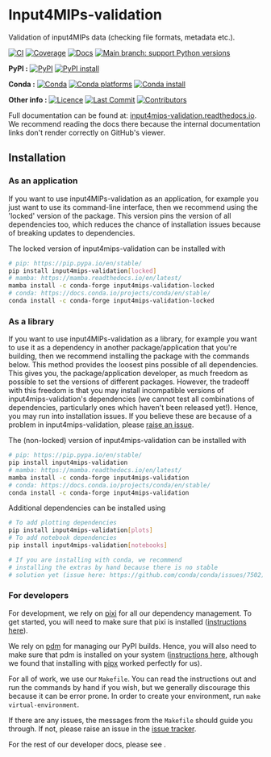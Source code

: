 # Input4MIPs-validation

<!---
Can use start-after and end-before directives in docs, see
https://myst-parser.readthedocs.io/en/latest/syntax/organising_content.html#inserting-other-documents-directly-into-the-current-document
-->

<!--- sec-begin-description -->

Validation of input4MIPs data (checking file formats, metadata etc.).



[![CI](https://github.com/climate-resource/input4mips_validation/actions/workflows/ci.yaml/badge.svg?branch=main)](https://github.com/climate-resource/input4mips_validation/actions/workflows/ci.yaml)
[![Coverage](https://codecov.io/gh/climate-resource/input4mips_validation/branch/main/graph/badge.svg)](https://codecov.io/gh/climate-resource/input4mips_validation)
[![Docs](https://readthedocs.org/projects/input4mips-validation/badge/?version=latest)](https://input4mips-validation.readthedocs.io)
[![Main branch: support Python versions](https://img.shields.io/python/required-version-toml?tomlFilePath=https%3A%2F%2Fraw.githubusercontent.com%2Fclimate-resource%2Finput4mips_validation%2Fmain%2Fpyproject.toml
)](https://github.com/climate-resource/input4mips_validation/blob/main/pyproject.toml)

**PyPI :**
[![PyPI](https://img.shields.io/pypi/v/input4mips-validation.svg)](https://pypi.org/project/input4mips-validation/)
[![PyPI install](https://github.com/climate-resource/input4mips_validation/actions/workflows/install-pypi.yaml/badge.svg?branch=main)](https://github.com/climate-resource/input4mips_validation/actions/workflows/install-pypi.yaml)

**Conda :**
[![Conda](https://img.shields.io/conda/vn/conda-forge/input4mips-validation.svg)](https://anaconda.org/conda-forge/input4mips-validation)
[![Conda platforms](https://img.shields.io/conda/pn/conda-forge/input4mips-validation.svg)](https://anaconda.org/conda-forge/input4mips-validation)
[![Conda install](https://github.com/climate-resource/input4mips_validation/actions/workflows/install-conda.yaml/badge.svg?branch=main)](https://github.com/climate-resource/input4mips_validation/actions/workflows/install-conda.yaml)

**Other info :**
[![Licence](https://img.shields.io/badge/Licence-5a5a5a)](https://github.com/climate-resource/input4mips_validation/blob/main/LICENCE)
[![Last Commit](https://img.shields.io/github/last-commit/climate-resource/input4mips_validation.svg)](https://github.com/climate-resource/input4mips_validation/commits/main)
[![Contributors](https://img.shields.io/github/contributors/climate-resource/input4mips_validation.svg)](https://github.com/climate-resource/input4mips_validation/graphs/contributors)


<!--- sec-end-description -->

Full documentation can be found at:
[input4mips-validation.readthedocs.io](https://input4mips-validation.readthedocs.io/en/latest/).
We recommend reading the docs there because the internal documentation links
don't render correctly on GitHub's viewer.

## Installation
<!--- sec-begin-installation -->

### As an application

If you want to use input4MIPs-validation as an application,
for example you just want to use its command-line interface,
then we recommend using the 'locked' version of the package.
This version pins the version of all dependencies too,
which reduces the chance of installation issues
because of breaking updates to dependencies.

The locked version of input4mips-validation can be installed with

```bash
# pip: https://pip.pypa.io/en/stable/
pip install input4mips-validation[locked]
# mamba: https://mamba.readthedocs.io/en/latest/
mamba install -c conda-forge input4mips-validation-locked
# conda: https://docs.conda.io/projects/conda/en/stable/
conda install -c conda-forge input4mips-validation-locked
```

### As a library

If you want to use input4MIPs-validation as a library,
for example you want to use it
as a dependency in another package/application that you're building,
then we recommend installing the package with the commands below.
This method provides the loosest pins possible of all dependencies.
This gives you, the package/application developer,
as much freedom as possible to set the versions of different packages.
However, the tradeoff with this freedom is that you may install
incompatible versions of input4mips-validation's dependencies
(we cannot test all combinations of dependencies,
particularly ones which haven't been released yet!).
Hence, you may run into installation issues.
If you believe these are because of a problem in input4mips-validation,
please [raise an issue](https://github.com/climate-resource/input4mips_validation/issues/new/choose).

The (non-locked) version of input4mips-validation can be installed with

```bash
# pip: https://pip.pypa.io/en/stable/
pip install input4mips-validation
# mamba: https://mamba.readthedocs.io/en/latest/
mamba install -c conda-forge input4mips-validation
# conda: https://docs.conda.io/projects/conda/en/stable/
conda install -c conda-forge input4mips-validation
```

Additional dependencies can be installed using

```bash
# To add plotting dependencies
pip install input4mips-validation[plots]
# To add notebook dependencies
pip install input4mips-validation[notebooks]

# If you are installing with conda, we recommend
# installing the extras by hand because there is no stable
# solution yet (issue here: https://github.com/conda/conda/issues/7502)
```

<!--- sec-end-installation -->

### For developers

<!--- sec-begin-installation-dev -->

For development, we rely on [pixi](https://pixi.sh/latest/)
for all our dependency management.
To get started, you will need to make sure that pixi is installed
([instructions here](https://pixi.sh/latest/#installation)).

We rely on [pdm](https://pdm-project.org/en/latest/) for managing our PyPI builds.
Hence, you will also need to make sure that pdm is installed on your system
([instructions here](https://pdm-project.org/en/latest/#installation),
although we found that installing with [pipx](https://pipx.pypa.io/stable/installation/)
worked perfectly for us).

For all of work, we use our `Makefile`.
You can read the instructions out and run the commands by hand if you wish,
but we generally discourage this because it can be error prone.
In order to create your environment, run `make virtual-environment`.

If there are any issues, the messages from the `Makefile` should guide you
through. If not, please raise an issue in the
[issue tracker](https://github.com/climate-resource/input4mips_validation/issues).

For the rest of our developer docs, please see [](development-reference).

<!--- sec-end-installation-dev -->
